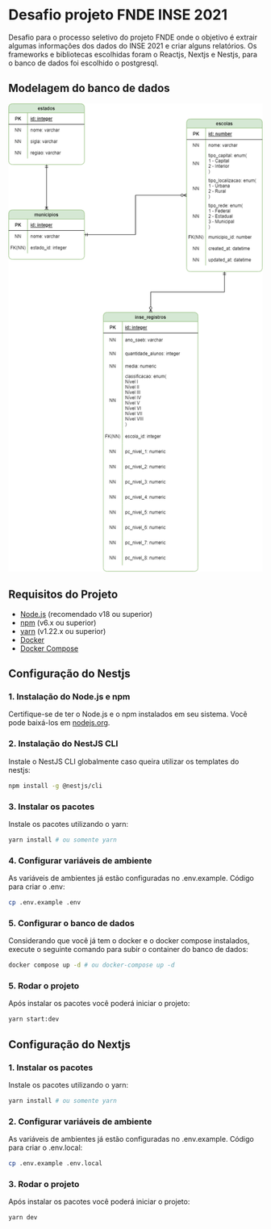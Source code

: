 
# Desafio projeto FNDE INSE 2021
Desafio para o processo seletivo do projeto FNDE onde o objetivo é extrair algumas informações dos dados do INSE 2021 e criar alguns relatórios. Os frameworks e bibliotecas escolhidas foram o Reactjs, Nextjs e Nestjs, para o banco de dados foi escolhido o postgresql.

## Modelagem do banco de dados
![Diagrama](./inse-modelagem.png)

## Requisitos do Projeto

- [Node.js](https://nodejs.org/) (recomendado v18 ou superior)
- [npm](https://www.npmjs.com/) (v6.x ou superior)
- [yarn](https://classic.yarnpkg.com/en/docs/install#windows-stable) (v1.22.x ou superior)
- [Docker](https://docs.docker.com/engine/install/)
- [Docker Compose](https://docs.docker.com/compose/install/)

## Configuração do Nestjs
### 1. Instalação do Node.js e npm

Certifique-se de ter o Node.js e o npm instalados em seu sistema. Você pode baixá-los em [nodejs.org](https://nodejs.org/).

### 2. Instalação do NestJS CLI

Instale o NestJS CLI globalmente caso queira utilizar os templates do nestjs:

```bash
npm install -g @nestjs/cli
```

### 3. Instalar os pacotes

Instale os pacotes utilizando o yarn:

```bash
yarn install # ou somente yarn
```

### 4. Configurar variáveis de ambiente

As variáveis de ambientes já estão configuradas no .env.example. 
Código para criar o .env:

```bash
cp .env.example .env
```

### 5. Configurar o banco de dados

Considerando que você já tem o docker e o docker compose instalados, execute o seguinte comando para subir o container do banco de dados:

```bash
docker compose up -d # ou docker-compose up -d
```

### 5. Rodar o projeto

Após instalar os pacotes você poderá iniciar o projeto:

```bash
yarn start:dev
```

## Configuração do Nextjs
### 1. Instalar os pacotes

Instale os pacotes utilizando o yarn:

```bash
yarn install # ou somente yarn
```

### 2. Configurar variáveis de ambiente

As variáveis de ambientes já estão configuradas no .env.example. 
Código para criar o .env.local:

```bash
cp .env.example .env.local
```

### 3. Rodar o projeto

Após instalar os pacotes você poderá iniciar o projeto:

```bash
yarn dev
```
